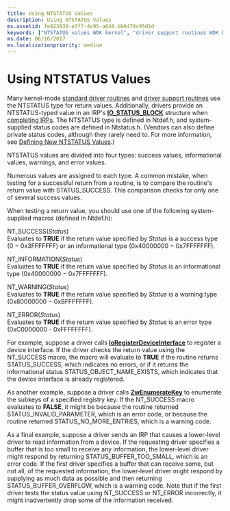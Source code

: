 ```yaml
---
title: Using NTSTATUS Values
description: Using NTSTATUS Values
ms.assetid: fe823930-e3ff-4c95-a640-bb6470c95d1d
keywords: ["NTSTATUS values WDK kernel", "driver support routines WDK kernel", "return values WDK kernel", "testing return values WDK NTSTATUS values", "success values WDK NTSTATUS values", "informational values WDK NTSTATUS values", "warnings WDK NTSTATUS values", "error values WDK NTSTATUS values", "status information WDK NTSTATUS values", "checking return values"]
ms.date: 06/16/2017
ms.localizationpriority: medium
---
```


# Using NTSTATUS Values





Many kernel-mode [standard driver routines](https://docs.microsoft.com/windows-hardware/drivers/kernel/introduction-to-standard-driver-routines) and [driver support routines](https://docs.microsoft.com/windows-hardware/drivers/ddi/content/index) use the NTSTATUS type for return values. Additionally, drivers provide an NTSTATUS-typed value in an IRP's [**IO\_STATUS\_BLOCK**](https://docs.microsoft.com/windows-hardware/drivers/ddi/content/wdm/ns-wdm-_io_status_block) structure when [completing IRPs](completing-irps.md). The NTSTATUS type is defined in Ntdef.h, and system-supplied status codes are defined in Ntstatus.h. (Vendors can also define private status codes, although they rarely need to. For more information, see [Defining New NTSTATUS Values](defining-new-ntstatus-values.md).)

NTSTATUS values are divided into four types: success values, informational values, warnings, and error values.

Numerous values are assigned to each type. A common mistake, when testing for a successful return from a routine, is to compare the routine's return value with STATUS\_SUCCESS. This comparison checks for only one of several success values.

When testing a return value, you should use one of the following system-supplied macros (defined in Ntdef.h):

<a href="" id="nt-success-status-"></a>NT\_SUCCESS(*Status*)  
Evaluates to **TRUE** if the return value specified by *Status* is a success type (0 − 0x3FFFFFFF) or an informational type (0x40000000 − 0x7FFFFFFF).

<a href="" id="nt-information-status-"></a>NT\_INFORMATION(*Status*)  
Evaluates to **TRUE** if the return value specified by *Status* is an informational type (0x40000000 − 0x7FFFFFFF).

<a href="" id="nt-warning-status-"></a>NT\_WARNING(*Status*)  
Evaluates to **TRUE** if the return value specified by *Status* is a warning type (0x80000000 − 0xBFFFFFFF).

<a href="" id="nt-error-status-"></a>NT\_ERROR(*Status*)  
Evaluates to **TRUE** if the return value specified by *Status* is an error type (0xC0000000 - 0xFFFFFFFF).

For example, suppose a driver calls [**IoRegisterDeviceInterface**](https://docs.microsoft.com/windows-hardware/drivers/ddi/content/wdm/nf-wdm-ioregisterdeviceinterface) to register a device interface. If the driver checks the return value using the NT\_SUCCESS macro, the macro will evaluate to **TRUE** if the routine returns STATUS\_SUCCESS, which indicates no errors, or if it returns the informational status STATUS\_OBJECT\_NAME\_EXISTS, which indicates that the device interface is already registered.

As another example, suppose a driver calls [**ZwEnumerateKey**](https://docs.microsoft.com/windows-hardware/drivers/ddi/content/wdm/nf-wdm-zwenumeratekey) to enumerate the subkeys of a specified registry key. If the NT\_SUCCESS macro evaluates to **FALSE**, it might be because the routine returned STATUS\_INVALID\_PARAMETER, which is an error code, or because the routine returned STATUS\_NO\_MORE\_ENTRIES, which is a warning code.

As a final example, suppose a driver sends an IRP that causes a lower-level driver to read information from a device. If the requesting driver specifies a buffer that is too small to receive any information, the lower-level driver might respond by returning STATUS\_BUFFER\_TOO\_SMALL, which is an error code. If the first driver specifies a buffer that can receive some, but not all, of the requested information, the lower-level driver might respond by supplying as much data as possible and then returning STATUS\_BUFFER\_OVERFLOW, which is a warning code. Note that if the first driver tests the status value using NT\_SUCCESS or NT\_ERROR incorrectly, it might inadvertently drop some of the information received.

 

 




